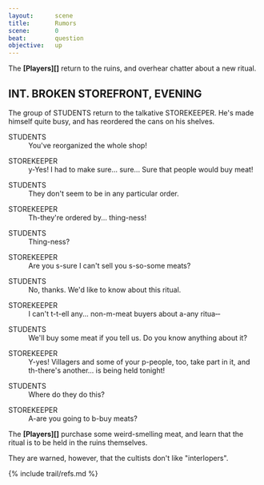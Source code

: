 ```yaml
---
layout:      scene
title:       Rumors
scene:       0
beat:        question
objective:   up
---
```



The **[Players][]** return to the ruins, and overhear chatter about a new ritual.

<div class="screenplay">
<div class="page-break"></div>

<h2 class="full-slugline">INT. BROKEN STOREFRONT, EVENING</h2>

<p class="action">
The group of STUDENTS return to the talkative STOREKEEPER.
He's made himself quite busy, and has reordered the cans on his shelves.
</p>

<dl>
<dt class="character">STUDENTS</dt>
<dd class="dialogue">You've reorganized the whole shop!</dd>
</dl>

<dl>
<dt class="character">STOREKEEPER</dt>
<dd class="dialogue">y-Yes! I had to make sure... sure... Sure that people would buy meat!</dd>
</dl>

<dl>
<dt class="character">STUDENTS</dt>
<dd class="dialogue">They don't seem to be in any particular order.</dd>
</dl>

<dl>
<dt class="character">STOREKEEPER</dt>
<dd class="dialogue">Th-they're ordered by... thing-ness!</dd>
</dl>

<dl>
<dt class="character">STUDENTS</dt>
<dd class="dialogue">Thing-ness?</dd>
</dl>

<dl>
<dt class="character">STOREKEEPER</dt>
<dd class="dialogue">Are you s-sure I can't sell you s-so-some meats?</dd>
</dl>

<dl>
<dt class="character">STUDENTS</dt>
<dd class="dialogue">No, thanks. We'd like to know about this ritual.</dd>
</dl>

<dl>
<dt class="character">STOREKEEPER</dt>
<dd class="dialogue">I can't t-t-ell any... non-m-meat buyers about a-any ritua&#8209;&#8209;</dd>
</dl>

<dl>
<dt class="character">STUDENTS</dt>
<dd class="dialogue">We'll buy some meat if you tell us. Do you know anything about it?</dd>
</dl>

<dl>
<dt class="character">STOREKEEPER</dt>
<dd class="dialogue">Y-yes! Villagers and some of your p-people, too, take part in it,
and th-there's another... is being held tonight!</dd>
</dl>

<dl>
<dt class="character">STUDENTS</dt>
<dd class="dialogue">Where do they do this?</dd>
</dl>

<dl>
<dt class="character">STOREKEEPER</dt>
<dd class="dialogue">A-are you going to b-buy meats?</dd>
</dl>

</div>


[#]: # (avoid meat => BARTER > 2)

The **[Players][]** purchase some weird-smelling meat,
and learn that the ritual is to be held in the ruins themselves.

They are warned, however, that the cultists don't like "interlopers".


{% include trail/refs.md %}






